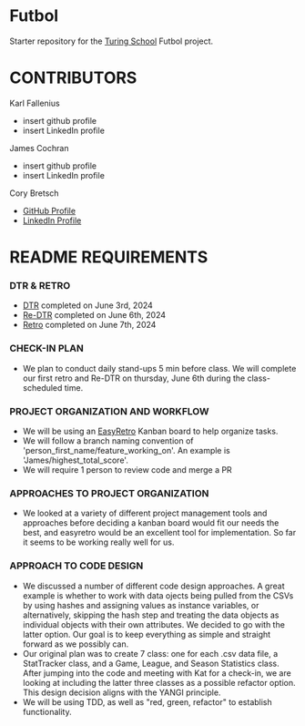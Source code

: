 # Futbol
Starter repository for the [Turing School](https://turing.io/) Futbol project.

# CONTRIBUTORS
Karl Fallenius
  - insert github profile
  - insert LinkedIn profile
    
James Cochran
  - insert github profile
  - insert LinkedIn profile
    
Cory Bretsch
  - [GitHub Profile](https://github.com/CoryBretsch)
  - [LinkedIn Profile](https://www.linkedin.com/in/cory-bretsch-12591b16b/)


# README REQUIREMENTS
### DTR & RETRO
  - [DTR](https://docs.google.com/document/d/1FACITYUJOXfrlqmo62Xsbf1nut_gJ6O829bR0uazS5U/edit) completed on June 3rd, 2024
  - [Re-DTR](https://docs.google.com/document/d/1FACITYUJOXfrlqmo62Xsbf1nut_gJ6O829bR0uazS5U/edit) completed on June 6th, 2024
  - [Retro](https://easyretro.io/publicboard/YEugqgDd8JcsiJopBf4DhiOR6Cm2/9a4f3f19-daf1-4d10-9e1f-1ec9c8a89788) completed on June 7th, 2024

### CHECK-IN PLAN
  - We plan to conduct daily stand-ups 5 min before class. We will complete our first retro and Re-DTR on thursday, June 6th during the class-scheduled time. 

### PROJECT ORGANIZATION AND WORKFLOW
  - We will be using an [EasyRetro](https://easyretro.io/publicboard/YEugqgDd8JcsiJopBf4DhiOR6Cm2/5bc57278-d612-429a-8138-c199ea17cebd) Kanban board to help organize tasks.
  - We will follow a branch naming convention of 'person_first_name/feature_working_on'. An example is 'James/highest_total_score'.
  - We will require 1 person to review code and merge a PR

### APPROACHES TO PROJECT ORGANIZATION 
  - We looked at a variety of different project management tools and approaches before deciding a kanban board would fit our needs the best, and easyretro would be an excellent tool for implementation. So far it seems to be working really well for us.

### APPROACH TO CODE DESIGN
  - We discussed a number of different code design approaches. A great example is whether to work with data ojects being pulled from the CSVs by using hashes and assigning values as instance variables, or alternatively, skipping the hash step and treating the data objects as individual objects with their own attributes. We decided to go with the latter option. Our goal is to keep everything as simple and straight forward as we possibly can.
  - Our original plan was to create 7 class: one for each .csv data file, a StatTracker class, and a Game, League, and Season Statistics class. After jumping into the code and meeting with Kat for a check-in, we are looking at including the latter three classes as a possible refactor option. This design decision aligns with the YANGI principle.
- We will be using TDD, as well as "red, green, refactor" to establish functionality.
